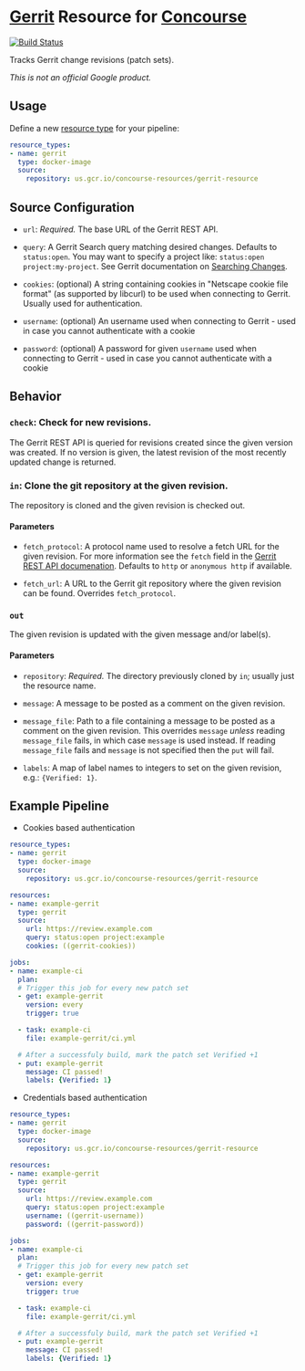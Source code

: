 # [Gerrit](https://www.gerritcodereview.com/) Resource for [Concourse](https://concourse.ci/)

[![Build Status](https://travis-ci.org/google/concourse-resources.svg?branch=master)](https://travis-ci.org/google/concourse-resources)

Tracks Gerrit change revisions (patch sets).

*This is not an official Google product.*

## Usage

Define a new [resource type](https://concourse.ci/configuring-resource-types.html)
for your pipeline:

``` yaml
resource_types:
- name: gerrit
  type: docker-image
  source:
    repository: us.gcr.io/concourse-resources/gerrit-resource
```

## Source Configuration

* `url`: *Required.* The base URL of the Gerrit REST API.

* `query`: A Gerrit Search query matching desired changes. Defaults to
  `status:open`. You may want to specify a project like:
  `status:open project:my-project`. See Gerrit documentation on
  [Searching Changes](https://gerrit-documentation.storage.googleapis.com/Documentation/2.14.2/user-search.html).

* `cookies`: (optional) A string containing cookies in "Netscape cookie file format" (as
  supported by libcurl) to be used when connecting to Gerrit. Usually used for
  authentication.

* `username`: (optional) An username used when connecting to Gerrit - used in case you cannot authenticate with a cookie
* `password`: (optional) A password for given `username` used when connecting to Gerrit - used in case you cannot authenticate with a cookie

## Behavior

### `check`: Check for new revisions.

The Gerrit REST API is queried for revisions created since the given version
was created. If no version is given, the latest revision of the most recently
updated change is returned.

### `in`: Clone the git repository at the given revision.

The repository is cloned and the given revision is checked out.

#### Parameters

* `fetch_protocol`: A protocol name used to resolve a fetch URL for the given
  revision. For more information see the `fetch` field in the
  [Gerrit REST API documenation](https://gerrit-review.googlesource.com/Documentation/rest-api-changes.html#revision-info).
  Defaults to `http` or `anonymous http` if available.

* `fetch_url`: A URL to the Gerrit git repository where the given revision can
  be found. Overrides `fetch_protocol`.

### `out`

The given revision is updated with the given message and/or label(s).

#### Parameters

* `repository`: *Required.* The directory previously cloned by `in`; usually
  just the resource name.

* `message`: A message to be posted as a comment on the given revision.

* `message_file`: Path to a file containing a message to be posted as a comment
  on the given revision. This overrides `message` *unless* reading
  `message_file` fails, in which case `message` is used instead. If reading
  `message_file` fails and `message` is not specified then the `put` will fail.

* `labels`: A map of label names to integers to set on the given revision, e.g.:
  `{Verified: 1}`.

## Example Pipeline
* Cookies based authentication
``` yaml
resource_types:
- name: gerrit
  type: docker-image
  source:
    repository: us.gcr.io/concourse-resources/gerrit-resource

resources:
- name: example-gerrit
  type: gerrit
  source:
    url: https://review.example.com
    query: status:open project:example
    cookies: ((gerrit-cookies))

jobs:
- name: example-ci
  plan:
  # Trigger this job for every new patch set
  - get: example-gerrit
    version: every
    trigger: true

  - task: example-ci
    file: example-gerrit/ci.yml

  # After a successfuly build, mark the patch set Verified +1
  - put: example-gerrit
    message: CI passed!
    labels: {Verified: 1}
```

* Credentials based authentication
``` yaml
resource_types:
- name: gerrit
  type: docker-image
  source:
    repository: us.gcr.io/concourse-resources/gerrit-resource

resources:
- name: example-gerrit
  type: gerrit
  source:
    url: https://review.example.com
    query: status:open project:example
    username: ((gerrit-username))
    password: ((gerrit-password))

jobs:
- name: example-ci
  plan:
  # Trigger this job for every new patch set
  - get: example-gerrit
    version: every
    trigger: true

  - task: example-ci
    file: example-gerrit/ci.yml

  # After a successfuly build, mark the patch set Verified +1
  - put: example-gerrit
    message: CI passed!
    labels: {Verified: 1}
```
